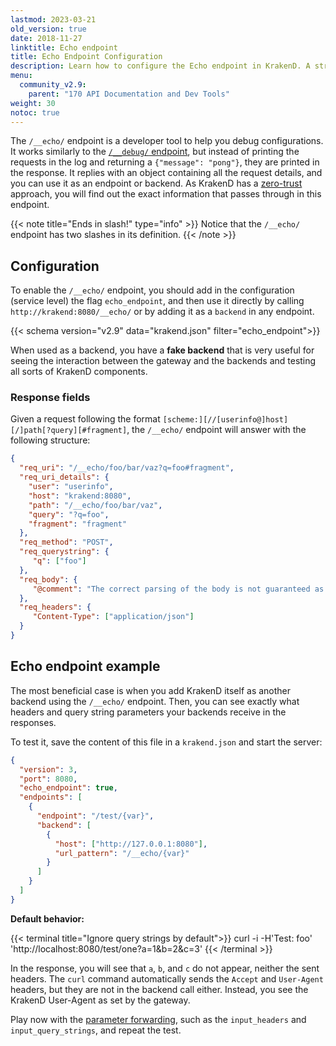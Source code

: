 ```yaml
---
lastmod: 2023-03-21
old_version: true
date: 2018-11-27
linktitle: Echo endpoint
title: Echo Endpoint Configuration
description: Learn how to configure the Echo endpoint in KrakenD. A straightforward way to test your API Gateway setup containing the details of a request.
menu:
  community_v2.9:
    parent: "170 API Documentation and Dev Tools"
weight: 30
notoc: true
---
```

The `/__echo/` endpoint is a developer tool to help you debug configurations. It works similarly to the [`/__debug/` endpoint](/docs/v2.9/endpoints/debug-endpoint/), but instead of printing the requests in the log and returning a `{"message": "pong"}`, they are printed in the response. It replies with an object containing all the request details, and you can use it as an endpoint or backend. As KrakenD has a [zero-trust](/docs/v2.9/design/zero-trust/) approach, you will find out the exact information that passes through in this endpoint.

{{< note title="Ends in slash!" type="info" >}}
Notice that the `/__echo/` endpoint has two slashes in its definition.
{{< /note >}}

## Configuration
To enable the `/__echo/` endpoint, you should add in the configuration (service level) the flag `echo_endpoint`, and then use it directly by calling `http://krakend:8080/__echo/` or by adding it as a `backend` in any endpoint.

{{< schema version="v2.9" data="krakend.json" filter="echo_endpoint">}}

When used as a backend, you have a **fake backend** that is very useful for seeing the interaction between the gateway and the backends and testing all sorts of KrakenD components.


### Response fields
Given a request following the format `[scheme:][//[userinfo@]host][/]path[?query][#fragment]`, the `/__echo/` endpoint will answer with the following structure:

```json
{
  "req_uri": "/__echo/foo/bar/vaz?q=foo#fragment",
  "req_uri_details": {
    "user": "userinfo",
    "host": "krakend:8080",
    "path": "/__echo/foo/bar/vaz",
    "query": "?q=foo",
    "fragment": "fragment"
  },
  "req_method": "POST",
  "req_querystring": {
     "q": ["foo"]
  },
  "req_body": {
     "@comment": "The correct parsing of the body is not guaranteed as its content is unknown (and even binary)"
  },
  "req_headers": {
     "Content-Type": ["application/json"]
  }
}
```

## Echo endpoint example
The most beneficial case is when you add KrakenD itself as another backend using the `/__echo/` endpoint. Then, you can see exactly what headers and query string parameters your backends receive in the responses.

To test it, save the content of this file in a `krakend.json` and start the server:

```json
{
  "version": 3,
  "port": 8080,
  "echo_endpoint": true,
  "endpoints": [
    {
      "endpoint": "/test/{var}",
      "backend": [
        {
          "host": ["http://127.0.0.1:8080"],
          "url_pattern": "/__echo/{var}"
        }
      ]
    }
  ]
}
```

**Default behavior:**

{{< terminal title="Ignore query strings by default">}}
curl -i -H'Test: foo' 'http://localhost:8080/test/one?a=1&b=2&c=3'
{{< /terminal >}}

In the response, you will see that `a`, `b`, and `c` do not appear, neither the sent headers. The `curl` command automatically sends the `Accept` and `User-Agent` headers, but they are not in the backend call either. Instead, you see the KrakenD User-Agent as set by the gateway.

Play now with the [parameter forwarding](/docs/v2.9/endpoints/parameter-forwarding/), such as the `input_headers` and `input_query_strings`, and repeat the test.